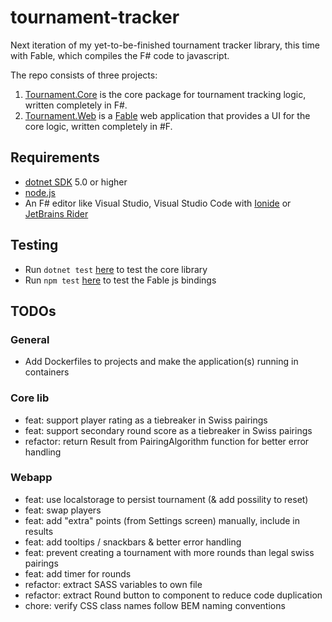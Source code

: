# tournament-tracker

Next iteration of my yet-to-be-finished tournament tracker library, this time with Fable, which compiles the F# code to javascript.

The repo consists of three projects:

1. [Tournament.Core](./Tournament.Core/) is the core package for tournament tracking logic, written completely in F#.
2. [Tournament.Web](./Tournament.Web/) is a [Fable](https://fable.io) web application that provides a UI for the core logic, written completely in #F.

## Requirements

- [dotnet SDK](https://www.microsoft.com/net/download/core) 5.0 or higher
- [node.js](https://nodejs.org)
- An F# editor like Visual Studio, Visual Studio Code with [Ionide](http://ionide.io/) or [JetBrains Rider](https://www.jetbrains.com/rider/)

## Testing

- Run `dotnet test` [here](./Tournament.Core/test) to test the core library
- Run `npm test` [here](./Tournament.Web) to test the Fable js bindings

## TODOs

### General

- Add Dockerfiles to projects and make the application(s) running in containers

### Core lib

- feat: support player rating as a tiebreaker in Swiss pairings
- feat: support secondary round score as a tiebreaker in Swiss pairings
- refactor: return Result from PairingAlgorithm function for better error handling

### Webapp

- feat: use localstorage to persist tournament (& add possility to reset)
- feat: swap players
- feat: add "extra" points (from Settings screen) manually, include in results
- feat: add tooltips / snackbars & better error handling
- feat: prevent creating a tournament with more rounds than legal swiss pairings
- feat: add timer for rounds
- refactor: extract SASS variables to own file
- refactor: extract Round button to component to reduce code duplication
- chore: verify CSS class names follow BEM naming conventions
